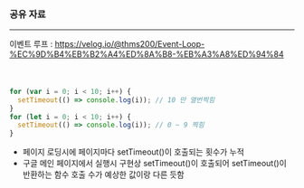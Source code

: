### 공유 자료

---

이벤트 루프 : https://velog.io/@thms200/Event-Loop-%EC%9D%B4%EB%B2%A4%ED%8A%B8-%EB%A3%A8%ED%94%84

<br />

####

```js
for (var i = 0; i < 10; i++) {
  setTimeout(() => console.log(i)); // 10 만 열번찍힘
}
for (let i = 0; i < 10; i++) {
  setTimeout(() => console.log(i)); // 0 ~ 9 찍힘
}
```

- 페이지 로딩시에 페이지마다 setTimeout()이 호출되는 횟수가 누적
- 구글 메인 페이지에서 실행시 구현상 setTimeout()이 호출되어 setTimeout()이 반환하는 함수 호출 수가 예상한 값이랑 다른 듯함
